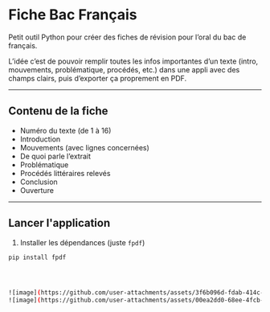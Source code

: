 # Fiche Bac Français

Petit outil Python pour créer des fiches de révision pour l’oral du bac de français.

L’idée c’est de pouvoir remplir toutes les infos importantes d’un texte (intro, mouvements, problématique, procédés, etc.) dans une appli avec des champs clairs, puis d’exporter ça proprement en PDF.

---

## Contenu de la fiche

- Numéro du texte (de 1 à 16)
- Introduction
- Mouvements (avec lignes concernées)
- De quoi parle l’extrait
- Problématique
- Procédés littéraires relevés
- Conclusion
- Ouverture

---

## Lancer l'application

1. Installer les dépendances (juste `fpdf`)

```bash
pip install fpdf




![image](https://github.com/user-attachments/assets/3f6b096d-fdab-414c-b0b4-3a042b3f3d2f)
![image](https://github.com/user-attachments/assets/00ea2dd0-68ee-4fcb-8769-756162094a37)
